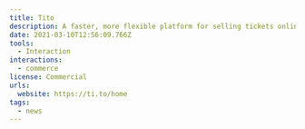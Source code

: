 ```yaml
---
title: Tito
description: A faster, more flexible platform for selling tickets online.
date: 2021-03-10T12:56:09.766Z
tools:
  - Interaction
interactions:
  - commerce
license: Commercial
urls:
  website: https://ti.to/home
tags:
  - news
---
```

